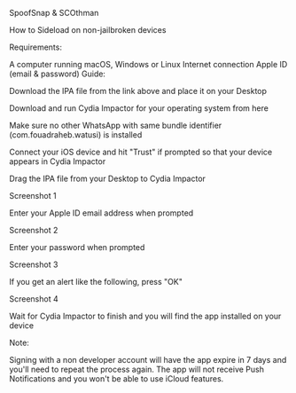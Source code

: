 SpoofSnap & SCOthman





How to Sideload on non-jailbroken devices

Requirements:

A computer running macOS, Windows or Linux
Internet connection
Apple ID (email & password)
Guide:

Download the IPA file from the link above and place it on your Desktop

Download and run Cydia Impactor for your operating system from here

Make sure no other WhatsApp with same bundle identifier (com.fouadraheb.watusi) is installed

Connect your iOS device and hit "Trust" if prompted so that your device appears in Cydia Impactor

Drag the IPA file from your Desktop to Cydia Impactor

Screenshot 1

Enter your Apple ID email address when prompted

Screenshot 2

Enter your password when prompted

Screenshot 3

If you get an alert like the following, press "OK"

Screenshot 4

Wait for Cydia Impactor to finish and you will find the app installed on your device

Note:

Signing with a non developer account will have the app expire in 7 days and you'll need to repeat the process again.
The app will not receive Push Notifications and you won't be able to use iCloud features.
